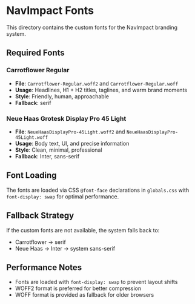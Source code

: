 # NavImpact Fonts

This directory contains the custom fonts for the NavImpact branding system.

## Required Fonts

### Carrotflower Regular
- **File**: `Carrotflower-Regular.woff2` and `Carrotflower-Regular.woff`
- **Usage**: Headlines, H1 + H2 titles, taglines, and warm brand moments
- **Style**: Friendly, human, approachable
- **Fallback**: serif

### Neue Haas Grotesk Display Pro 45 Light
- **File**: `NeueHaasDisplayPro-45Light.woff2` and `NeueHaasDisplayPro-45Light.woff`
- **Usage**: Body text, UI, and precise information
- **Style**: Clean, minimal, professional
- **Fallback**: Inter, sans-serif

## Font Loading

The fonts are loaded via CSS `@font-face` declarations in `globals.css` with `font-display: swap` for optimal performance.

## Fallback Strategy

If the custom fonts are not available, the system falls back to:
- Carrotflower → serif
- Neue Haas → Inter → system sans-serif

## Performance Notes

- Fonts are loaded with `font-display: swap` to prevent layout shifts
- WOFF2 format is preferred for better compression
- WOFF format is provided as fallback for older browsers 